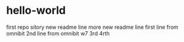 # hello-world
first repo sitory
new readme line
more new readme line
first line from omnibit
2nd line from omnibit w7
3rd
4rth


